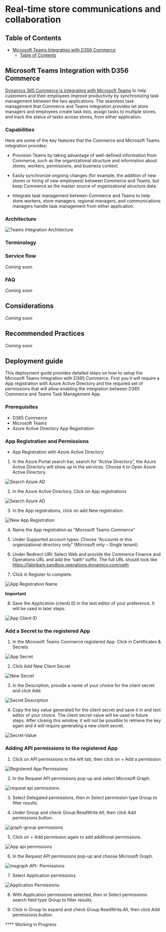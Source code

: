 # Real-time store communications and collaboration

## Table of Contents

- [Microsoft Teams Integration with D356 Commerce](#microsoft-teams-integration-with-d365-commerce)
  - [Table of Contents](#table-of-contents)


## Microsoft Teams Integration with D356 Commerce

[Dynamics 365 Commerce is integrating with Microsoft Teams](https://docs.microsoft.com/en-us/dynamics365/teams-integration/teams-integration) to help customers and their employees improve productivity by synchronizing task management between the two applications. The seamless task management that Commerce and Teams integration provides let store managers and employees create task lists, assign tasks to multiple stores, and track the status of tasks across stores, from either application.

### Capabilities


Here are some of the key features that the Commerce and Microsoft Teams integration provides:

- Provision Teams by taking advantage of well-defined information from Commerce, such as the organizational structure and information about stores, workers, permissions, and business context.

- Easily synchronize ongoing changes (for example, the addition of new stores or hiring of new employees) between Commerce and Teams, but keep Commerce as the master source of organizational structure data.

- Integrate task management between Commerce and Teams to help store workers, store managers, regional managers, and communications managers handle task management from either application.

### Architecture

![Teams Integration Architecture](./media/TeamsIntegration-Architecture.png)

### Terminology



### Service flow

*Coming soon*

### FAQ

*Coming soon*

## Considerations

*Coming soon*

## Recommended Practices

*Coming soon*

## Deployment guide

This deployment guide provides detailed steps on how to setup the Microsoft Teams Integration with D365 Commerce. First you it will require a App registration with Azure Active Directory and the required set of permissions that will allow enabling the integration between D365 Commerce and Teams Task Management App. 

### Prerequisites 

* D365 Commerce 
* Microsoft Teams 
* Azure Active Directory App Registration


### App Registration and Permissions

* App Registration with Azure Active Directory

1. In the Azure Portal search bar, search for “Active Directory”, the Azure Active Directory will show up in the services. Choose it to Open Azure Active Directory. 

![Search Azure AD](./media/search-azure-ad.png)

2. In the Azure Active Directory, Click on App registrations

![Search Azure AD](./media/azure-ad-registration.png)

3. In the App registrations, click on add New registration. 

![New App Registration](./media/new-registration.png)

4.	Name the App registration as “Microsoft Teams Commerce” 

5.	Under Supported account types: Choose “Accounts in this organizational directory only” (Microsoft only – Single tenant)

6.	Under Redirect URI: Select Web and provide the Commerce Finance and Operations URL and add the “oath” suffix.  The full URL should look like https://fabrikam.sandbox.operations.dynamics.com/oath

7.	Click in Register to complete. 

![App Registration Name](./media/app-registration-name.png)

**Important**

8.	Save the Application (client) ID in the text editor of your preference. It will be used in later steps. 

![App Client ID](./media/app-client-id.png)


### Add a Secret to the registered App

1. In the Microsoft Teams Commerce registered App. Click in Certificates & Secrets 

![App Secret](./media/app-secret.png)

2. Click Add New Client Secret 

![New Secret](./media/new-secret.png)

3. In the Description, provide a name of your choice for the client secret and click Add. 

![Secret Description](./media/secret-description.png)

4. Copy the key value generated for the client secret and save it in and text editor of your choice. The client secret value will be used in future steps. After closing this window, it will not be possible to retrieve the key again and it will require generating a new client secret. 

![Secret-Value](./media/)


### Adding API permissions to the registered App 

1.	Click on API permissions in the left tab, then click on + Add a permission

![Registered App Permissions](./media/registeredapp-permissions.png)

2.	In the Request API permissions pop-up and select Microsoft Graph.

![request api permissions](./media/request-api-permissions.png)

3.	Select Delegated permissions, then in Select permission type Group to filter results. 

4.	Under Group and check Group.ReadWrite.All, then click Add permissions button.  

![graph-group-permissions](./media/graph-group-permissions.png)

5.	Click on + Add permission again to add additional permissions. 

![App api permissions](./media/app-api-permissions.png)

6.	In the Request API permissions pop-up and choose Microsoft Graph.

![msgraph API- Permissions](./media/msgraph-api-permissions.png)

7.	Select Application permissions

![Application Permissions](./media/application-permissions.png)

8.	With Application permissions selected, then in Select permissions search field type Group to filter results. 

9.	Click in Group to expand and check Group.ReadWrite.All, then click Add permissions button.  


**** Working in Progress 


